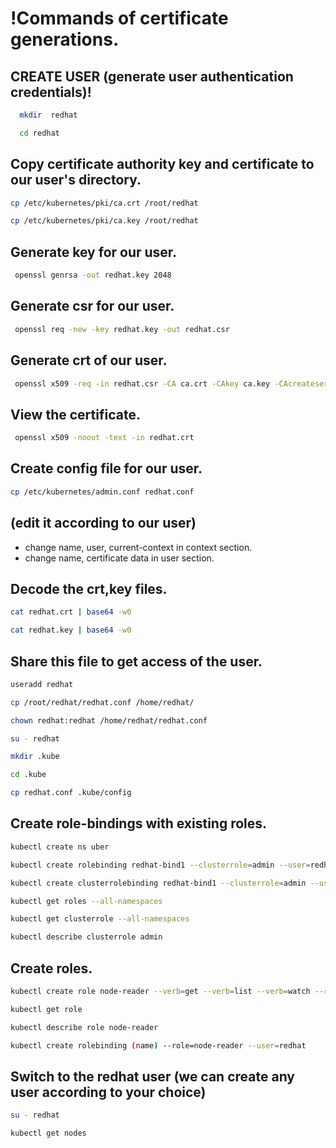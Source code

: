 # !Commands of certificate generations.

## CREATE USER (generate user authentication credentials)!

```bash
  mkdir  redhat
```


```bash
  cd redhat
```
## Copy certificate authority key and certificate to our user's directory.

```bash
cp /etc/kubernetes/pki/ca.crt /root/redhat
```
```bash
cp /etc/kubernetes/pki/ca.key /root/redhat
```
## Generate key for our user.

```bash
 openssl genrsa -out redhat.key 2048
```
## Generate csr for our user.

```bash
 openssl req -new -key redhat.key -out redhat.csr
```
## Generate crt of our user.

```bash
 openssl x509 -req -in redhat.csr -CA ca.crt -CAkey ca.key -CAcreateserial -out redhat.crt -days 365
```
## View the certificate.

```bash
 openssl x509 -noout -text -in redhat.crt
```
## Create config file for our user.

```bash
cp /etc/kubernetes/admin.conf redhat.conf
```
##  (edit it according to our user)

- change name, user, current-context in context section.
- change name, certificate data in user section. 

## Decode the crt,key files.

```bash
cat redhat.crt | base64 -w0 
```

```bash
cat redhat.key | base64 -w0 
```
## Share this file to get access of the user.

```bash
useradd redhat
```

```bash
cp /root/redhat/redhat.conf /home/redhat/
```
```bash
chown redhat:redhat /home/redhat/redhat.conf
```

```bash
su - redhat
```
```bash
mkdir .kube
```
```bash
cd .kube
```
```bash
cp redhat.conf .kube/config
```
## Create role-bindings with existing roles.

```bash
kubectl create ns uber
```
```bash
kubectl create rolebinding redhat-bind1 --clusterrole=admin --user=redhat -n uber
```
```bash
kubectl create clusterrolebinding redhat-bind1 --clusterrole=admin --user=redhat
```
```bash
kubectl get roles --all-namespaces
```
```bash
kubectl get clusterrole --all-namespaces
```
```bash
kubectl describe clusterrole admin
```
## Create roles.

```bash
kubectl create role node-reader --verb=get --verb=list --verb=watch --resource=nodes
```
```bash
kubectl get role
```
```bash
kubectl describe role node-reader
```
```bash
kubectl create rolebinding (name) --role=node-reader --user=redhat
```
## Switch to the redhat user (we can create any user according to your choice)

```bash
su - redhat
```
```bash
kubectl get nodes
```
